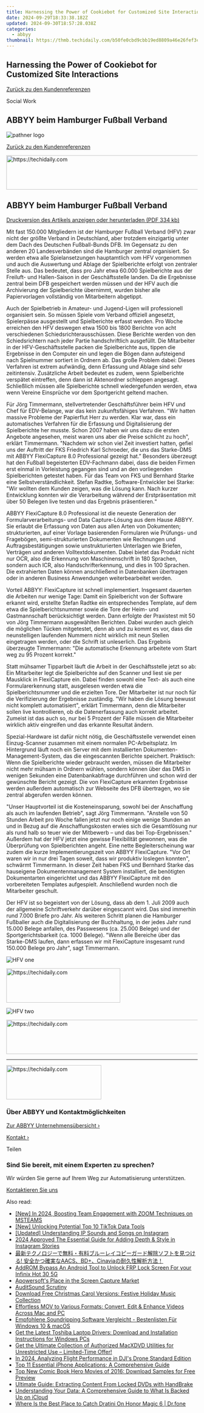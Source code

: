 ```yaml
---
title: Harnessing the Power of Cookiebot for Customized Site Interactions
date: 2024-09-29T18:33:38.182Z
updated: 2024-09-30T18:57:28.038Z
categories:
  - abbyy
thumbnail: https://thmb.techidaily.com/b50fe0cbd9cbb19ed8809a46e26fef3c1e35eecf8f5029c9276b28fff4f6f7be.jpg
---
```


## Harnessing the Power of Cookiebot for Customized Site Interactions

[Zurück zu den Kundenreferenzen](https://tools.techidaily.com/abbyy/products/)

Social Work

## ABBYY beim Hamburger Fußball Verband

![pathner logo](https://content.abbyy.com/-/media/project/abbyy/abbyy/logos-white/de/21607.png?h=40&iar=0&w=120)

[Zurück zu den Kundenreferenzen](https://tools.techidaily.com/abbyy/products/)

<!-- affiliate ads begin -->
<a href="https://aligracehair.sjv.io/c/5597632/1972670/19272" target="_top" id="1972670">
  <img src="//a.impactradius-go.com/display-ad/19272-1972670" border="0" alt="https://techidaily.com" width="728" height="90"/>
</a>
<img height="0" width="0" src="https://aligracehair.sjv.io/i/5597632/1972670/19272" style="position:absolute;visibility:hidden;" border="0" />
<!-- affiliate ads end -->

## ABBYY beim Hamburger Fußball Verband

[Druckversion des Artikels anzeigen oder herunterladen (PDF 334 kb)](https://static5.abbyy.com/abbyycommedia/6143/cs-hfv-fc-d-draft4.pdf) 

Mit fast 150.000 Mitgliedern ist der Hamburger Fußball Verband (HFV) zwar nicht der größte Verband in Deutschland, aber trotzdem einzigartig unter dem Dach des Deutschen Fußball-Bunds DFB. Im Gegensatz zu den anderen 20 Landesverbänden sind die Hamburger zentral organisiert. So werden etwa alle Spielansetzungen hauptamtlich vom HFV vorgenommen und auch die Auswertung und Ablage der Spielberichte erfolgt von zentraler Stelle aus. Das bedeutet, dass pro Jahr etwa 60.000 Spielberichte aus der Freiluft- und Hallen-Saison in der Geschäftsstelle landen. Da die Ergebnisse zentral beim DFB gespeichert werden müssen und der HFV auch die Archivierung der Spielberichte übernimmt, wurden bisher alle Papiervorlagen vollständig von Mitarbeitern abgetippt.

Auch der Spielbetrieb in Amateur- und Jugend-Ligen will professionell organisiert sein. So müssen Spiele vom Verband offiziell angesetzt, Spielerpässe ausgestellt und Spielberichte erfasst werden. Pro Woche erreichen den HFV deswegen etwa 1500 bis 1800 Berichte von acht verschiedenen Schiedsrichterausschüssen. Diese Berichte werden von den Schiedsrichtern nach jeder Partie handschriftlich ausgefüllt. Die Mitarbeiter in der HFV-Geschäftsstelle packen die Spielberichte aus, tippen die Ergebnisse in den Computer ein und legen die Bögen dann aufsteigend nach Spielnummer sortiert in Ordnern ab. Das große Problem dabei: Dieses Verfahren ist extrem aufwändig, denn Erfassung und Ablage sind sehr zeitintensiv. Zusätzliche Arbeit bedeutet es zudem, wenn Spielberichte verspätet eintreffen, denn dann ist Aktenordner schleppen angesagt. Schließlich müssen alle Spielberichte schnell wiedergefunden werden, etwa wenn Vereine Einsprüche vor dem Sportgericht geltend machen.

Für Jörg Timmermann, stellvertretender Geschäftsführer beim HFV und Chef für EDV-Belange, war das kein zukunftsfähiges Verfahren. "Wir hatten massive Probleme der Papierflut Herr zu werden. Klar war, dass ein automatisches Verfahren für die Erfassung und Digitalisierung der Spielberichte her musste. Schon 2007 haben wir uns dazu die ersten Angebote angesehen, meist waren uns aber die Preise schlicht zu hoch", erklärt Timmermann. "Nachdem wir schon viel Zeit investiert hatten, gefiel uns der Auftritt der FKS Friedrich Karl Schroeder, die uns das Starke-DMS mit ABBYY FlexiCapture 8.0 Professional gezeigt hat.” Besonders überzeugt hat den Fußball begeisterten EDV-Fachmann dabei, dass die beiden Firmen erst einmal in Vorleistung gegangen sind und an den vorliegenden Spielberichten getestet haben. Für das Team von FKS und Bernhard Starke eine Selbstverständlichkeit. Stefan Radtke, Software-Entwickler bei Starke: "Wir wollten dem Kunden zeigen, was die Lösung kann. Nach kurzer Entwicklung konnten wir die Verarbeitung während der Erstpräsentation mit über 50 Belegen live testen und das Ergebnis präsentieren.“

ABBYY FlexiCapture 8.0 Professional ist die neueste Generation der Formularverarbeitungs- und Data Capture-Lösung aus dem Hause ABBYY. Sie erlaubt die Erfassung von Daten aus allen Arten von Dokumenten; strukturierten, auf einer Vorlage basierenden Formularen wie Prüfungs- und Fragebögen, semi-strukturierten Dokumenten wie Rechnungen und Auftragsbestätigungen sowie unstrukturierten Unterlagen wie Briefen, Verträgen und anderen Volltextdokumenten. Dabei bietet das Produkt nicht nur OCR, also die Erkennung von Maschinenschrift in 180 Sprachen, sondern auch ICR, also Handschrifterkennung, und dies in 100 Sprachen. Die extrahierten Daten können anschließend in Datenbanken übertragen oder in anderen Business Anwendungen weiterbearbeitet werden.

Vorteil ABBYY: FlexiCapture ist schnell implementiert. Insgesamt dauerten die Arbeiten nur wenige Tage: Damit ein Spielbericht von der Software erkannt wird, erstellte Stefan Radtke ein entsprechendes Template, auf dem etwa die Spielberichtsnummer sowie die Tore der Heim- und Gastmannschaft berücksichtigt werden. Dann erfolgte der Praxistest mit 50 von Jörg Timmermann ausgewählten Berichten. Dabei wurden auch gleich die möglichen Tücken mitgetestet, denn ab und zu kommt es vor, dass die neunstelligen laufenden Nummern nicht wirklich mit neun Stellen eingetragen werden, oder die Schrift ist unleserlich. Das Ergebnis überzeugte Timmermann: "Die automatische Erkennung arbeitete vom Start weg zu 95 Prozent korrekt."

Statt mühsamer Tipparbeit läuft die Arbeit in der Geschäftsstelle jetzt so ab: Ein Mitarbeiter legt die Spielberichte auf den Scanner und liest sie per Mausklick in FlexiCapture ein. Dabei finden sowohl eine Text- als auch eine Formularerkennung statt, ausgelesen werden etwa die Spielberichtsnummer und die erzielten Tore. Der Mitarbeiter ist nur noch für die Verifizierung der Ergebnisse zuständig. "Wir haben die Lösung bewusst nicht komplett automatisiert", erklärt Timmermann, denn die Mitarbeiter sollen live kontrollieren, ob die Datenerfassung auch korrekt arbeitet. Zumeist ist das auch so, nur bei 5 Prozent der Fälle müssen die Mitarbeiter wirklich aktiv eingreifen und das erkannte Resultat ändern.

Spezial-Hardware ist dafür nicht nötig, die Geschäftsstelle verwendet einen Einzug-Scanner zusammen mit einem normalen PC-Arbeitsplatz. Im Hintergrund läuft noch ein Server mit dem installierten Dokumenten-Management-System, das die eingescannten Berichte speichert. Praktisch: Wenn die Spielberichte wieder gebraucht werden, müssen die Mitarbeiter nicht mehr mühsam in Ordnern wühlen, sondern können über das DMS in wenigen Sekunden eine Datenbankabfrage durchführen und schon wird der gewünschte Bericht gezeigt. Die von FlexiCapture erkannten Ergebnisse werden außerdem automatisch zur Webseite des DFB übertragen, wo sie zentral abgerufen werden können.

"Unser Hauptvorteil ist die Kosteneinsparung, sowohl bei der Anschaffung als auch im laufenden Betrieb", sagt Jörg Timmermann. "Anstelle von 50 Stunden Arbeit pro Woche fallen jetzt nur noch einige wenige Stunden an und in Bezug auf die Anschaffungskosten erwies sich die Gesamtlösung nur als rund halb so teuer wie der Mitbewerb – und das bei Top-Ergebnissen." Außerdem hat der HFV jetzt eine gewisse Flexibilität gewonnen, was die Überprüfung von Spielberichten angeht. Eine nette Begleiterscheinung war zudem die kurze Implementierungszeit von ABBYY FlexiCapture. "Vor Ort waren wir in nur drei Tagen soweit, dass wir produktiv loslegen konnten", schwärmt Timmermann. In dieser Zeit haben FKS und Bernhard Starke das hauseigene Dokumentenmanagement System installiert, die benötigten Dokumentarten eingerichtet und das ABBYY FlexiCapture mit den vorbereiteten Templates aufgespielt. Anschließend wurden noch die Mitarbeiter geschult.

Der HFV ist so begeistert von der Lösung, dass ab dem 1\. Juli 2009 auch der allgemeine Schriftverkehr darüber eingescannt wird. Das sind immerhin rund 7.000 Briefe pro Jahr. Als weiteren Schritt planen die Hamburger Fußballer auch die Digitalisierung der Buchhaltung, in der jedes Jahr rund 15.000 Belege anfallen, des Passwesens (ca. 25.000 Belege) und der Sportgerichtsbarkeit (ca. 1000 Belege). "Wenn alle Bereiche über das Starke-DMS laufen, dann erfassen wir mit FlexiCapture insgesamt rund 150.000 Belege pro Jahr", sagt Timmermann.

![HFV one](https://static1.abbyy.com/abbyycommedia/6018/hfv-one.png)

<!-- affiliate ads begin -->
<a href="https://aligracehair.sjv.io/c/5597632/1975816/19272" target="_top" id="1975816">
  <img src="//a.impactradius-go.com/display-ad/19272-1975816" border="0" alt="https://techidaily.com" width="300" height="90"/>
</a>
<img height="0" width="0" src="https://aligracehair.sjv.io/i/5597632/1975816/19272" style="position:absolute;visibility:hidden;" border="0" />
<!-- affiliate ads end -->

![HFV two](https://static1.abbyy.com/abbyycommedia/6019/hfv-two.png)

<!-- affiliate ads begin -->
<a href="https://appsumo.8odi.net/c/5597632/2144276/7443" target="_top" id="2144276">
  <img src="//a.impactradius-go.com/display-ad/7443-2144276" border="0" alt="https://techidaily.com" width="728" height="90"/>
</a>
<img height="0" width="0" src="https://appsumo.8odi.net/i/5597632/2144276/7443" style="position:absolute;visibility:hidden;" border="0" />
<!-- affiliate ads end -->

---

<!-- affiliate ads begin -->
<a href="https://bluettius.sjv.io/c/5597632/2139107/17108" target="_top" id="2139107">
  <img src="//a.impactradius-go.com/display-ad/17108-2139107" border="0" alt="https://techidaily.com" width="250" height="90"/>
</a>
<img height="0" width="0" src="https://bluettius.sjv.io/i/5597632/2139107/17108" style="position:absolute;visibility:hidden;" border="0" />
<!-- affiliate ads end -->

### Über ABBYY und Kontaktmöglichkeiten

[Zur ABBYY Unternehmensübersicht ›](https://tools.techidaily.com/abbyy/products/)

[Kontakt ›](https://tools.techidaily.com/abbyy/products/)

Teilen 

### Sind Sie bereit, mit einem Experten zu sprechen?

Wir würden Sie gerne auf Ihrem Weg zur Automatisierung unterstützen.

[Kontaktieren Sie uns](https://tools.techidaily.com/abbyy/products/)

<ins class="adsbygoogle"
     style="display:block"
     data-ad-format="autorelaxed"
     data-ad-client="ca-pub-7571918770474297"
     data-ad-slot="1223367746"></ins>

<ins class="adsbygoogle"
     style="display:block"
     data-ad-client="ca-pub-7571918770474297"
     data-ad-slot="8358498916"
     data-ad-format="auto"
     data-full-width-responsive="true"></ins>

<span class="atpl-alsoreadstyle">Also read:</span>
<div><ul>
<li><a href="https://fox-blue.techidaily.com/new-in-2024-boosting-team-engagement-with-zoom-techniques-on-msteams/"><u>[New] In 2024, Boosting Team Engagement with ZOOM Techniques on MSTEAMS</u></a></li>
<li><a href="https://tiktok-videos.techidaily.com/new-unlocking-potential-top-10-tiktok-data-tools/"><u>[New] Unlocking Potential Top 10 TikTok Data Tools</u></a></li>
<li><a href="https://instagram-clips.techidaily.com/updated-understanding-ip-sounds-and-songs-on-instagram/"><u>[Updated] Understanding IP Sounds and Songs on Instagram</u></a></li>
<li><a href="https://instagram-videos.techidaily.com/2024-approved-the-essential-guide-for-adding-depth-and-style-in-instagram-stories/"><u>2024 Approved The Essential Guide for Adding Depth & Style in Instagram Stories</u></a></li>
<li><a href="https://discover-alternatives.techidaily.com/aacsbdpluscinavia/"><u>最新テクノロジーで無料・有料ブルーレイコピーガード解除ソフトを見つける! 安全かつ確実なAACS、BD+、Cinaviaの耐久性解析方法！</u></a></li>
<li><a href="https://bypass-frp.techidaily.com/addrom-bypass-an-android-tool-to-unlock-frp-lock-screen-for-your-infinix-hot-30-5g-by-drfone-android/"><u>AddROM Bypass An Android Tool to Unlock FRP Lock Screen For your Infinix Hot 30 5G</u></a></li>
<li><a href="https://on-screen-recording.techidaily.com/apowersofts-place-in-the-screen-capture-market/"><u>Apowersoft's Place in the Screen Capture Market</u></a></li>
<li><a href="https://video-screen-grab.techidaily.com/auditsound-scrutiny/"><u>AuditSound Scrutiny</u></a></li>
<li><a href="https://discover-alternatives.techidaily.com/download-free-christmas-carol-versions-festive-holiday-music-collection/"><u>Download Free Christmas Carol Versions: Festive Holiday Music Collection</u></a></li>
<li><a href="https://discover-alternatives.techidaily.com/effortless-mov-to-various-formats-convert-edit-and-enhance-videos-across-mac-and-pc/"><u>Effortless MOV to Various Formats: Convert, Edit & Enhance Videos Across Mac and PC</u></a></li>
<li><a href="https://discover-alternatives.techidaily.com/empfohlene-soundripping-software-vergleicht-bestenlisten-fur-windows-10-and-macos/"><u>Empfohlene Soundripping Software Vergleicht - Bestenlisten Für Windows 10 & macOS</u></a></li>
<li><a href="https://hardware-help.techidaily.com/get-the-latest-toshiba-laptop-drivers-download-and-installation-instructions-for-windows-pcs/"><u>Get the Latest Toshiba Laptop Drivers: Download and Installation Instructions for Windows PCs</u></a></li>
<li><a href="https://discover-alternatives.techidaily.com/get-the-ultimate-collection-of-authorized-macxdvd-utilities-for-unrestricted-use-limited-time-offer/"><u>Get the Ultimate Collection of Authorized MacXDVD Utilities for Unrestricted Use – Limited-Time Offer!</u></a></li>
<li><a href="https://extra-resources.techidaily.com/in-2024-analyzing-flight-performance-in-djis-drone-standard-edition/"><u>In 2024, Analyzing Flight Performance in DJI's Drone Standard Edition</u></a></li>
<li><a href="https://discover-alternatives.techidaily.com/top-11-essential-iphone-applications-a-comprehensive-guide/"><u>Top 11 Essential iPhone Applications: A Comprehensive Guide</u></a></li>
<li><a href="https://discover-alternatives.techidaily.com/top-new-comic-book-hero-movies-of-2016-download-samples-for-free-preview/"><u>Top New Comic Book Hero Movies of 2016: Download Samples for Free Preview</u></a></li>
<li><a href="https://discover-alternatives.techidaily.com/ultimate-guide-extracting-content-from-locked-dvds-with-handbrake/"><u>Ultimate Guide: Extracting Content From Locked DVDs with HandBrake</u></a></li>
<li><a href="https://discover-alternatives.techidaily.com/understanding-your-data-a-comprehensive-guide-to-what-is-backed-up-on-icloud/"><u>Understanding Your Data: A Comprehensive Guide to What Is Backed Up on iCloud</u></a></li>
<li><a href="https://pokemon-go-android.techidaily.com/where-is-the-best-place-to-catch-dratini-on-honor-magic-6-drfone-by-drfone-virtual-android/"><u>Where Is the Best Place to Catch Dratini On Honor Magic 6 | Dr.fone</u></a></li>
</ul></div>

